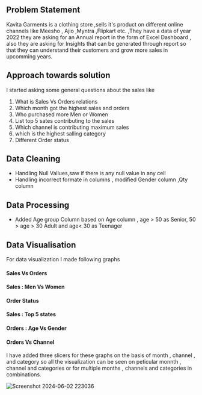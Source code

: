 ## Problem Statement 
Kavita Garments is a clothing store ,sells it's product on different online channels like Meesho , Ajio ,Myntra ,Flipkart etc.
,They have a data of year 2022 they are asking for an Annual report in the form of Excel Dashboard , also they are asking for Insights that can be 
generated through report so that they can understand their customers and grow more sales in upcomming years.

## Approach towards solution
I started asking some general questions about the sales like 

1. What is  Sales Vs Orders relations 
2. Which month got the highest sales and orders
3. Who purchased more Men or Women
4. List top 5 sates contributing to the sales
5. Which channel is contributing maximum sales
6. which is the highest salling category
7. Different Order status

## Data Cleaning 

- Handling Null Vallues,saw if there is any null value in any cell
- Handling incorrect formate in columns , modified Gender column ,Qty column

## Data Processing

- Added Age group Column  based on Age column , age > 50 as Senior, 50 > age > 30 Adult and age< 30 as Teenager

## Data Visualisation
For data visualization I made following graphs 

#### Sales Vs Orders 

#### Sales : Men Vs Women

#### Order Status 

#### Sales : Top 5 states

#### Orders : Age Vs Gender

#### Orders Vs Channel

I have added three slicers for these graphs on the basis of month , channel , and category so all the visualization can be seen on peticular monnth , channel and categories or for multiple months , channels and categories 
in combinations.


![Screenshot 2024-06-02 223036](https://github.com/Mansha-S/Kavita-Garments-Excel-Dashboard_Report/assets/97119252/c34fbff1-005d-408c-a575-f4ed0576e56e)
